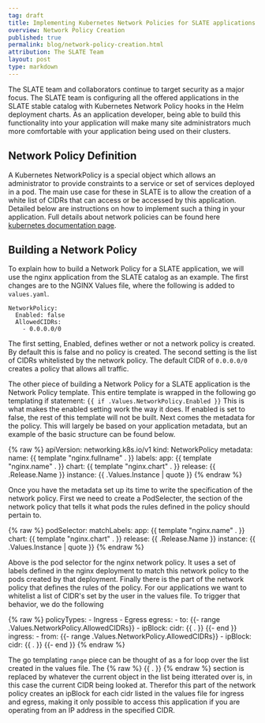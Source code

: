 ```yaml
---
tag: draft
title: Implementing Kubernetes Network Policies for SLATE applications
overview: Network Policy Creation
published: true
permalink: blog/network-policy-creation.html
attribution: The SLATE Team
layout: post
type: markdown
---
```


The SLATE team and collaborators continue to target security as a major focus.  The SLATE team is configuring all the offered  applications in the SLATE stable catalog with Kubernetes Network Policy hooks in the Helm deployment charts.  As an application developer, being able to build this functionality into your application will make many site administrators much more comfortable with your application being used on their clusters.
<!--end_excerpt-->

## Network Policy Definition
A Kubernetes NetworkPolicy is a special object which allows an administrator to provide constraints to a service or set of services deployed in a pod. The main use case for these in SLATE is to allow the creation of a white list of CIDRs that can access or be accessed by this application. Detailed below are instructions on how to implement such a thing in your application. Full details about network policies can be found here [kubernetes documentation page](https://kubernetes.io/docs/concepts/services-networking/network-policies/).

## Building a Network Policy
To explain how to build a Network Policy for a SLATE application, we will use the nginx application from the SLATE catalog as an example.  The first changes are to the NGINX Values file, where the following is added to `values.yaml`. 

```
NetworkPolicy:
  Enabled: false
  AllowedCIDRs: 
    - 0.0.0.0/0
```

The first setting, Enabled, defines wether or not a network policy is created. By default this is false and no policy is created. The second setting is the list of CIDRs whitelisted by the network policy. The default CIDR of `0.0.0.0/0` creates a policy that allows all traffic.
    
The other piece of building a Network Policy for a SLATE application is the Network Policy template. This entire template is wrapped in the following go templating if statement: `{{ if .Values.NetworkPolicy.Enabled }}` This is what makes the enabled setting work the way it does. If enabled is set to false, the rest of this template will not be built. Next comes the metadata for the policy. This will largely be based on your application metadata, but an example of the basic structure can be found below. 

{% raw %}
	apiVersion: networking.k8s.io/v1
	kind: NetworkPolicy
	metadata:
	  name: {{ template "nginx.fullname" . }}
	  labels:
	    app: {{ template "nginx.name" . }}
	    chart: {{ template "nginx.chart" . }}
	    release: {{ .Release.Name }}
	    instance: {{ .Values.Instance | quote }}
{% endraw %}

Once you have the metadata set up its time to write the specification of the network policy. First we need to create a PodSelecter, the section of the network policy that tells it what pods the rules defined in the policy should pertain to. 

{% raw %}
	 podSelector:
	    matchLabels:
	      app: {{ template "nginx.name" . }}
	      chart: {{ template "nginx.chart" . }}
	      release: {{ .Release.Name }}
	      instance: {{ .Values.Instance | quote }}
{% endraw %}
      
Above is the pod selector for the nginx network policy. It uses a set of labels defined in the nginx deployment to match this network policy to the pods created by that deployment. Finally there is the part of the network policy that defines the rules of the policy. For our applications we want to whitelist a list of CIDR's set by the user in the values file. To trigger that behavior, we do the following  
 
{% raw %}
	  policyTypes:
	  - Ingress
	  - Egress
	  egress:
	  - to:
	    {{- range .Values.NetworkPolicy.AllowedCIDRs}}
	    - ipBlock:
		  cidr: {{ . }} 
	    {{- end }}
	  ingress:
	  - from:
	    {{- range .Values.NetworkPolicy.AllowedCIDRs}}
	    - ipBlock:
		  cidr: {{ . }}
	    {{- end }}
{% endraw %}

The go templating `range` piece can be thought of as a for loop over the list created in the values file. The {% raw %} {{ . }} {% endraw %} section is replaced by whatever the current object in the list being itterated over is, in this case the current CIDR being looked at. Therefor this part of the network policy creates an ipBlock for each cidr listed in the values file for ingress and egress, making it only possible to access this application if you are operating from an IP address in the specified CIDR.

